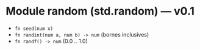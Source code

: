 # Module random (std.random) — v0.1

- `fn seed(num x)`
- `fn randint(num a, num b) -> num`  (bornes inclusives)
- `fn randf() -> num`  (0.0 .. 1.0)
